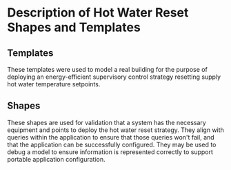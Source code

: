 # Description of Hot Water Reset Shapes and Templates

## Templates 

These templates were used to model a real building for the purpose of deploying an energy-efficient supervisory control strategy resetting supply hot water temperature setpoints. 

## Shapes

These shapes are used for validation that a system has the necessary equipment and points to deploy the hot water reset strategy. They align with queries within the application to ensure that those queries won't fail, and that the application can be successfully configured. They may be used to debug a model to ensure information is represented correctly to support portable application configuration. 